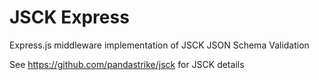 # JSCK Express

Express.js middleware implementation of JSCK JSON Schema Validation

See https://github.com/pandastrike/jsck for JSCK details